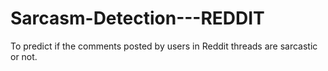 # Sarcasm-Detection---REDDIT
To predict if the comments posted by users in Reddit threads are sarcastic or not.
